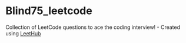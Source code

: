 # Blind75_leetcode
Collection of LeetCode questions to ace the coding interview! - Created using [LeetHub](https://github.com/QasimWani/LeetHub)
